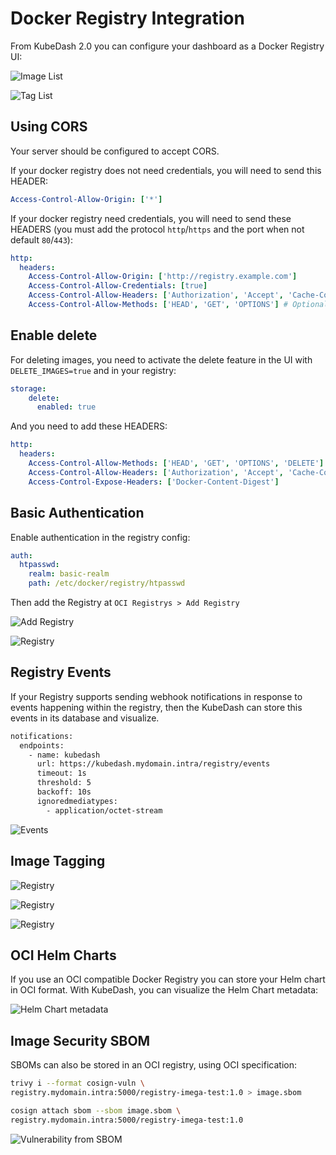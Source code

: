 
# Docker Registry Integration

From KubeDash 2.0 you can configure your dashboard as a Docker Registry UI:

![Image List](../img/KubeDash_2.0_registry_pic_03.png)

![Tag List](../img/KubeDash_2.0_registry_pic_04.png)

## Using CORS

Your server should be configured to accept CORS.

If your docker registry does not need credentials, you will need to send this HEADER:

```yaml
Access-Control-Allow-Origin: ['*']
```

If your docker registry need credentials, you will need to send these HEADERS (you must add the protocol `http`/`https` and the port when not default `80`/`443`):

```yaml
http:
  headers:
    Access-Control-Allow-Origin: ['http://registry.example.com']
    Access-Control-Allow-Credentials: [true]
    Access-Control-Allow-Headers: ['Authorization', 'Accept', 'Cache-Control']
    Access-Control-Allow-Methods: ['HEAD', 'GET', 'OPTIONS'] # Optional
```

## Enable delete

For deleting images, you need to activate the delete feature in the UI with `DELETE_IMAGES=true` and in your registry:

```yaml
storage:
    delete:
      enabled: true
```

And you need to add these HEADERS:

```yaml
http:
  headers:
    Access-Control-Allow-Methods: ['HEAD', 'GET', 'OPTIONS', 'DELETE']
    Access-Control-Allow-Headers: ['Authorization', 'Accept', 'Cache-Control']
    Access-Control-Expose-Headers: ['Docker-Content-Digest']
```

## Basic Authentication

Enable authentication in the registry config:

```yaml
auth:
  htpasswd:
    realm: basic-realm
    path: /etc/docker/registry/htpasswd
```

Then add the Registry at `OCI Registrys > Add Registry`

![Add Registry](../img/KubeDash_2.0_registry_pic_01.png)

![Registry](../img/KubeDash_2.0_registry_pic_02.png)

## Registry Events

If your Registry supports sending webhook notifications in response to events happening within the registry, then the KubeDash can store this events in its database and visualize.

```bash
notifications:
  endpoints:
    - name: kubedash
      url: https://kubedash.mydomain.intra/registry/events
      timeout: 1s
      threshold: 5
      backoff: 10s
      ignoredmediatypes:
        - application/octet-stream
```

![Events](../img/KubeDash_2.0_registry_pic_09.png)

## Image Tagging

![Registry](../img/KubeDash_2.0_registry_pic_05.png)

![Registry](../img/KubeDash_2.0_registry_pic_07.png)

![Registry](../img/KubeDash_2.0_registry_pic_08.png)

## OCI Helm Charts

If you use an OCI compatible Docker Registry you can store your Helm chart in OCI format. With KubeDash, you can visualize the Helm Chart metadata:

![Helm Chart metadata](../img/KubeDash_2.0_registry_pic_10.png)

## Image Security SBOM

SBOMs can also be stored in an OCI registry, using OCI specification:

```bash
trivy i --format cosign-vuln \
registry.mydomain.intra:5000/registry-imega-test:1.0 > image.sbom

cosign attach sbom --sbom image.sbom \
registry.mydomain.intra:5000/registry-imega-test:1.0
```

![Vulnerability from SBOM](../img/KubeDash_2.0_registry_pic_06.png)
